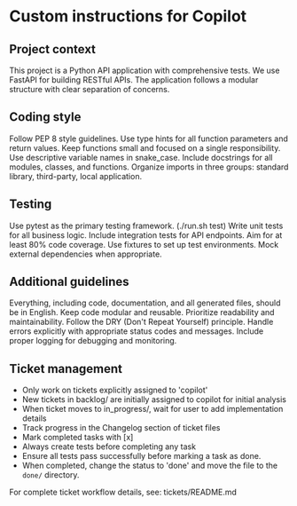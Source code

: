 # Custom instructions for Copilot

## Project context
This project is a Python API application with comprehensive tests.
We use FastAPI for building RESTful APIs.
The application follows a modular structure with clear separation of concerns.

## Coding style
Follow PEP 8 style guidelines.
Use type hints for all function parameters and return values.
Keep functions small and focused on a single responsibility.
Use descriptive variable names in snake_case.
Include docstrings for all modules, classes, and functions.
Organize imports in three groups: standard library, third-party, local application.

## Testing
Use pytest as the primary testing framework. (./run.sh test)
Write unit tests for all business logic.
Include integration tests for API endpoints.
Aim for at least 80% code coverage.
Use fixtures to set up test environments.
Mock external dependencies when appropriate.

## Additional guidelines
Everything, including code, documentation, and all generated files, should be in English.
Keep code modular and reusable.
Prioritize readability and maintainability.
Follow the DRY (Don't Repeat Yourself) principle.
Handle errors explicitly with appropriate status codes and messages.
Include proper logging for debugging and monitoring.

## Ticket management
- Only work on tickets explicitly assigned to 'copilot'
- New tickets in backlog/ are initially assigned to copilot for initial analysis
- When ticket moves to in_progress/, wait for user to add implementation details
- Track progress in the Changelog section of ticket files
- Mark completed tasks with [x]
- Always create tests before completing any task
- Ensure all tests pass successfully before marking a task as done.
- When completed, change the status to 'done' and move the file to the `done/` directory.

For complete ticket workflow details, see: tickets/README.md
